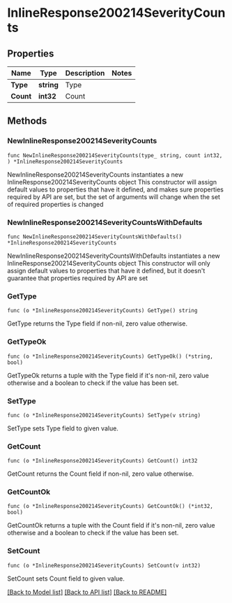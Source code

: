 # InlineResponse200214SeverityCounts

## Properties

Name | Type | Description | Notes
------------ | ------------- | ------------- | -------------
**Type** | **string** | Type | 
**Count** | **int32** | Count | 

## Methods

### NewInlineResponse200214SeverityCounts

`func NewInlineResponse200214SeverityCounts(type_ string, count int32, ) *InlineResponse200214SeverityCounts`

NewInlineResponse200214SeverityCounts instantiates a new InlineResponse200214SeverityCounts object
This constructor will assign default values to properties that have it defined,
and makes sure properties required by API are set, but the set of arguments
will change when the set of required properties is changed

### NewInlineResponse200214SeverityCountsWithDefaults

`func NewInlineResponse200214SeverityCountsWithDefaults() *InlineResponse200214SeverityCounts`

NewInlineResponse200214SeverityCountsWithDefaults instantiates a new InlineResponse200214SeverityCounts object
This constructor will only assign default values to properties that have it defined,
but it doesn't guarantee that properties required by API are set

### GetType

`func (o *InlineResponse200214SeverityCounts) GetType() string`

GetType returns the Type field if non-nil, zero value otherwise.

### GetTypeOk

`func (o *InlineResponse200214SeverityCounts) GetTypeOk() (*string, bool)`

GetTypeOk returns a tuple with the Type field if it's non-nil, zero value otherwise
and a boolean to check if the value has been set.

### SetType

`func (o *InlineResponse200214SeverityCounts) SetType(v string)`

SetType sets Type field to given value.


### GetCount

`func (o *InlineResponse200214SeverityCounts) GetCount() int32`

GetCount returns the Count field if non-nil, zero value otherwise.

### GetCountOk

`func (o *InlineResponse200214SeverityCounts) GetCountOk() (*int32, bool)`

GetCountOk returns a tuple with the Count field if it's non-nil, zero value otherwise
and a boolean to check if the value has been set.

### SetCount

`func (o *InlineResponse200214SeverityCounts) SetCount(v int32)`

SetCount sets Count field to given value.



[[Back to Model list]](../README.md#documentation-for-models) [[Back to API list]](../README.md#documentation-for-api-endpoints) [[Back to README]](../README.md)


